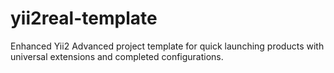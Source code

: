 # yii2real-template
Enhanced Yii2 Advanced project template for quick launching products with universal extensions and completed configurations.
